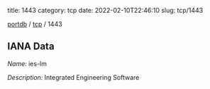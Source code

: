 title: 1443
category: tcp
date: 2022-02-10T22:46:10
slug: tcp/1443

[portdb](/) / [tcp](/category/tcp.html) / 1443


## IANA Data

_Name:_ ies-lm

_Description:_ Integrated Engineering Software

